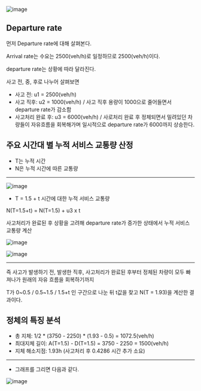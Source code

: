 ![image](https://github.com/Jaeboong/Study/assets/158824294/320de105-2fa6-4019-bff2-e34e329f4fa1)

## Departure rate

먼저 Departure rate에 대해 살펴본다.

Arrival rate는 수요는 2500(veh/h)로 일정하므로 2500(veh/h)이다.

departure rate는 상황에 따라 달라진다.

사고 전, 중, 후로 나누어 살펴보면

- 사고 전: u1 = 2500(veh/h)
- 사고 직후: u2 = 1000(veh/h) / 사고 직후 용량이 1000으로 줄어들면서 departure rate가 감소함
- 사고처리 완료 후: u3 = 6000(veh/h) / 사로처리 완료 후 정체되면서 밀려있던 차량들이 자유흐름을 회복해가며 일시적으로 departure rate가 6000까지 상승한다.

## 주요 시간대 별 누적 서비스 교통량 산정

- T는 누적 시간
- N은 누적 시간에 따른 교통량

------------------------

![image](https://github.com/Jaeboong/Study/assets/158824294/aaf8ff6b-50f8-47ef-880d-68a8697ab435)

- T = 1.5 + t 시간에 대한 누적 서비스 교통량

N(T=1.5+t) = N(T=1.5) + u3 x t

사고처리가 완료된 후 상황을 고려해 departure rate가 증가한 상태에서 누적 서비스 교통량 계산

![image](https://github.com/Jaeboong/Study/assets/158824294/642df343-ce08-4cb9-92e9-0d68b1fe77ff)

![image](https://github.com/Jaeboong/Study/assets/158824294/e04b5b53-ab69-4fac-bb1e-fd3ee576504c)


-----------


즉 사고가 발생하기 전, 발생한 직후, 사고처리가 완료된 후부터 정체된 차량이 모두 빠져나가 원래의 자유 흐름을 회복하기까지

T가 0~0.5 / 0.5~1.5 / 1.5+t 인 구간으로 나눈 뒤 t값을 찾고 N(T = 1.93)을 계산한 결과이다.

## 정체의 특징 분석

- 총 지체: 1/2 * (3750 - 2250) * (1.93 - 0.5) = 1072.5(veh/h)
- 최대지체 길이: A(T=1.5) - D(T=1.5) = 3750 - 2250 = 1500(veh/h)
- 지체 해소지점: 1.93h (사고처리 후 0.4286 시간 추가 소요)

--------------------

- 그래프를 그리면 다음과 같다.

![image](https://github.com/Jaeboong/Study/assets/158824294/b2ac0b09-c0ca-428d-946c-9559876d55dd)


